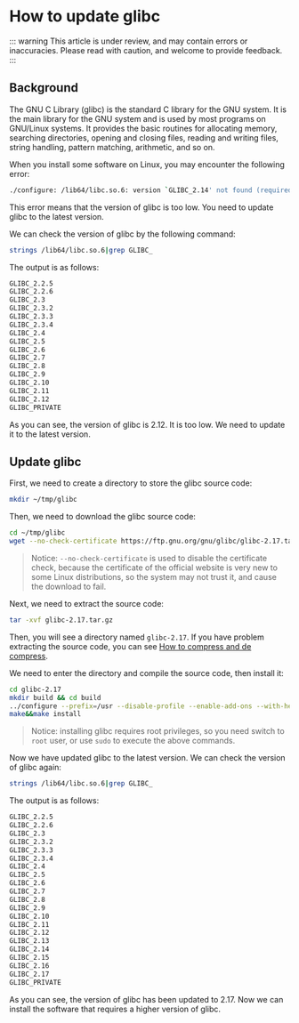 # How to update glibc

::: warning
This article is under review, and may contain errors or inaccuracies. Please read with caution, and welcome to provide feedback.
:::

## Background

The GNU C Library (glibc) is the standard C library for the GNU system. It is the main library for the GNU system and is used by most programs on GNU/Linux systems. It provides the basic routines for allocating memory, searching directories, opening and closing files, reading and writing files, string handling, pattern matching, arithmetic, and so on.

When you install some software on Linux, you may encounter the following error:

```bash
./configure: /lib64/libc.so.6: version `GLIBC_2.14' not found (required by ./configure)
```

This error means that the version of glibc is too low. You need to update glibc to the latest version.

We can check the version of glibc by the following command:

```bash
strings /lib64/libc.so.6|grep GLIBC_
```

The output is as follows:

```bash
GLIBC_2.2.5
GLIBC_2.2.6
GLIBC_2.3
GLIBC_2.3.2
GLIBC_2.3.3
GLIBC_2.3.4
GLIBC_2.4
GLIBC_2.5
GLIBC_2.6
GLIBC_2.7
GLIBC_2.8
GLIBC_2.9
GLIBC_2.10
GLIBC_2.11
GLIBC_2.12
GLIBC_PRIVATE
```

As you can see, the version of glibc is 2.12. It is too low. We need to update it to the latest version.

## Update glibc

First, we need to create a directory to store the glibc source code:

```bash
mkdir ~/tmp/glibc
```

Then, we need to download the glibc source code:

```bash
cd ~/tmp/glibc
wget --no-check-certificate https://ftp.gnu.org/gnu/glibc/glibc-2.17.tar.gz
```

> Notice: `--no-check-certificate` is used to disable the certificate check, because the certificate of the official website is very new to some Linux distributions, so the system may not trust it, and cause the download to fail.

Next, we need to extract the source code:

```bash
tar -xvf glibc-2.17.tar.gz
```

Then, you will see a directory named `glibc-2.17`. If you have problem extracting the source code, you can see [How to compress and de compress](/en/linux/how-to-compress-and-decompress.html).

We need to enter the directory and compile the source code, then install it:

```bash
cd glibc-2.17
mkdir build && cd build
../configure --prefix=/usr --disable-profile --enable-add-ons --with-headers=/usr/include --with-binutils=/usr/bin
make&&make install
```

> Notice: installing glibc requires root privileges, so you need switch to `root` user, or use `sudo` to execute the above commands.

Now we have updated glibc to the latest version. We can check the version of glibc again:

```bash
strings /lib64/libc.so.6|grep GLIBC_
```

The output is as follows:

```bash
GLIBC_2.2.5
GLIBC_2.2.6
GLIBC_2.3
GLIBC_2.3.2
GLIBC_2.3.3
GLIBC_2.3.4
GLIBC_2.4
GLIBC_2.5
GLIBC_2.6
GLIBC_2.7
GLIBC_2.8
GLIBC_2.9
GLIBC_2.10
GLIBC_2.11
GLIBC_2.12
GLIBC_2.13
GLIBC_2.14
GLIBC_2.15
GLIBC_2.16
GLIBC_2.17
GLIBC_PRIVATE
```

As you can see, the version of glibc has been updated to 2.17. Now we can install the software that requires a higher version of glibc.
